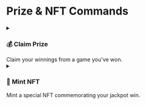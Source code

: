 # Prize & NFT Commands

<details>
<summary><h3>💰 Claim Prize</h3>Claim your winnings from a game you've won.</summary>

```sh
$ eatthepie claim-prize
```

When you execute the command, you'll be prompted to enter the game number:

```sh
Enter the game number for which you want to claim the prize: 2
```

If you have a prize to claim, you'll see the transaction process:

```sh
Transaction Hash: 0x123...abc
Prize claimed successfully!
```

#### Tips 💡

- Make sure the game draw is completed before attempting to claim
- You can only claim a prize once
- Use the `did-i-win` command first to check if you have any prizes to claim
- Double-check your wallet has enough ETH for gas fees
</details>

<details>
<summary><h3>🎨 Mint NFT</h3>Mint a special NFT commemorating your jackpot win.</summary>

```sh
$ eatthepie mint-nft
```

When you execute the command, you'll be prompted to specify the winning game:

```sh
Enter the game number for which you want to mint the winning NFT: 2
```

If you're eligible and the transaction succeeds:

```sh
Transaction Hash: 0x123...abc
Winning NFT minted successfully!
```

If you weren't a jackpot winner:

```sh
Only jackpot winners can mint a NFT.
```

#### Tips 💡

- Make sure you have enough ETH in your wallet to cover gas fees
- The NFT will appear in your wallet once the transaction is confirmed
- You can view the NFT on popular NFT marketplaces like OpenSea
</details>
